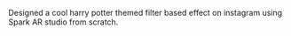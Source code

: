 Designed a cool harry potter themed filter based effect on instagram using Spark AR studio from scratch.
